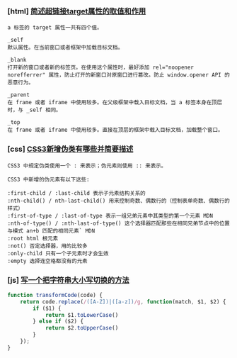 ### [html] [简述超链接target属性的取值和作用](https://github.com/haizlin/fe-interview/issues/13)
```
a 标签的 target 属性一共有四个值。

_self
默认属性。在当前窗口或者框架中加载目标文档。

_blank
打开新的窗口或者新的标签页。在使用这个属性时，最好添加 rel="noopener norefferrer" 属性，防止打开的新窗口对原窗口进行篡改。防止 window.opener API 的恶意行为。

_parent
在 frame 或者 iframe 中使用较多。在父级框架中载入目标文档，当 a 标签本身在顶层时，与 _self 相同。

_top
在 frame 或者 iframe 中使用较多。直接在顶层的框架中载入目标文档，加载整个窗口。
```
### [css] [CSS3新增伪类有哪些并简要描述](https://github.com/haizlin/fe-interview/issues/14)
```
CSS3 中规定伪类使用一个 : 来表示；伪元素则使用 :: 来表示。

CSS3 中新增的伪元素有以下这些:

:first-child / :last-child 表示子元素结构关系的
:nth-child() / nth-last-child() 用来控制奇数、偶数行的（控制表单奇数、偶数行的样式）
:first-of-type / :last-of-type 表示一组兄弟元素中其类型的第一个元素 MDN
:nth-of-type() / :nth-last-of-type() 这个选择器匹配那些在相同兄弟节点中的位置与模式 an+b 匹配的相同元素` MDN
:root html 根元素
:not() 否定选择器，用的比较多
:only-child 只有一个子元素时才会生效
:empty 选择连空格都没有的元素
```
### [js] [写一个把字符串大小写切换的方法](https://github.com/haizlin/fe-interview/issues/15)
```js
function transformCode(code) {
    return code.replace(/([A-Z])|([a-z])/g, function(match, $1, $2) {
        if ($1) {
            return $1.toLowerCase()
        } else if ($2) {
            return $2.toUpperCase()
        }
    });
}
```